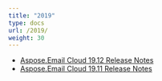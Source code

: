 ```yaml
---
title: "2019"
type: docs
url: /2019/
weight: 30
---
```


- [Aspose.Email Cloud 19.12 Release Notes](/email/aspose-email-cloud-19-12-release-notes/)
- [Aspose.Email Cloud 19.11 Release Notes](/email/aspose-email-cloud-19-11-release-notes/)
